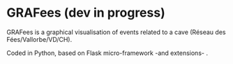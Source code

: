 # GRAFees (dev in progress)

GRAFees is a graphical visualisation of events related to a cave (Réseau des Fées/Vallorbe/VD/CH).

Coded in Python, based on Flask micro-framework -and extensions- .

